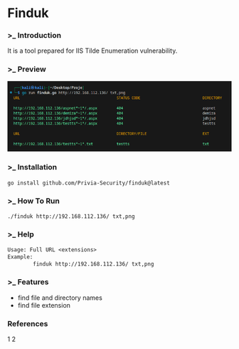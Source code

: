 # Finduk

### >_ Introduction
It is a tool prepared for IIS Tilde Enumeration vulnerability.

### >_ Preview
![finduk_preview](img/finduk_preview.png)

### >_ Installation
```
go install github.com/Privia-Security/finduk@latest
```

### >_ How To Run
```
./finduk http://192.168.112.136/ txt,png
```

### >_ Help
```
Usage: Full URL <extensions>
Example:
        finduk http://192.168.112.136/ txt,png
```

### >_ Features
- find file and directory names
- find file extension

### References
1
2
